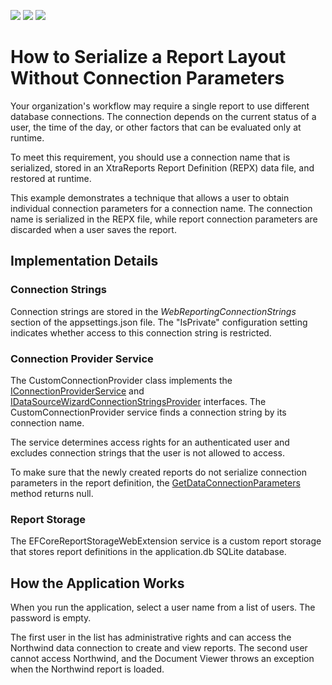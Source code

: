 <!-- default badges list -->
![](https://img.shields.io/endpoint?url=https://codecentral.devexpress.com/api/v1/VersionRange/297325960/2023.1)
[![](https://img.shields.io/badge/Open_in_DevExpress_Support_Center-FF7200?style=flat-square&logo=DevExpress&logoColor=white)](https://supportcenter.devexpress.com/ticket/details/T1000107)
[![](https://img.shields.io/badge/📖_How_to_use_DevExpress_Examples-e9f6fc?style=flat-square)](https://docs.devexpress.com/GeneralInformation/403183)
<!-- default badges end -->
# How to Serialize a Report Layout Without Connection Parameters
Your organization's workflow may require a single report to use different database connections. The connection depends on the current status of a user, the time of the day, or other factors that can be evaluated only at runtime.

To meet this requirement, you should use a connection name that is serialized, stored in an XtraReports Report Definition (REPX) data file, and restored at runtime. 

This example demonstrates a technique that allows a user to obtain individual connection parameters for a connection name. The connection name is serialized in the REPX file, while report connection parameters are discarded when a user saves the report.

## Implementation Details
### Connection Strings
Connection strings are stored in the *WebReportingConnectionStrings* section of the appsettings.json file. The "IsPrivate" configuration setting indicates whether access to this connection string is restricted.

### Connection Provider Service
The CustomConnectionProvider class implements the [IConnectionProviderService](https://docs.devexpress.com/CoreLibraries/DevExpress.DataAccess.Wizard.Services.IConnectionProviderService) and [IDataSourceWizardConnectionStringsProvider](https://docs.devexpress.com/CoreLibraries/DevExpress.DataAccess.Web.IDataSourceWizardConnectionStringsProvider) interfaces. The CustomConnectionProvider service finds a connection string by its connection name.

The service determines access rights for an authenticated user and excludes connection strings that the user is not allowed to access.

To make sure that the newly created reports do not serialize connection parameters in the report definition, the [GetDataConnectionParameters](https://docs.devexpress.com/CoreLibraries/DevExpress.DataAccess.Web.IDataSourceWizardConnectionStringsProvider.GetDataConnectionParameters(System.String)) method returns null.

### Report Storage
The EFCoreReportStorageWebExtension service is a custom report storage that stores report definitions in the application.db SQLite database.

## How the Application Works
When you run the application, select a user name from a list of users. The password is empty.

The first user in the list has administrative rights and can access the Northwind data connection to create and view reports. The second user cannot access Northwind, and the Document Viewer throws an exception when the Northwind report is loaded.
